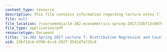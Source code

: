 ```yaml
---
content_type: resource
description: This file contains information regarding lecture notes 7.
file: null
file_location: /coursemedia/14-382-econometrics-spring-2017/23bf13cb07086cc439273542d7a725c8_MIT14_382S17_lec7.pdf
file_type: application/pdf
resourcetype: Document
title: '14.382 Spring 2017 Lecture 7: Distribution Regression and Counterfactual Analysis'
uid: 23bf13cb-0708-6cc4-3927-3542d7a725c8
---
```


